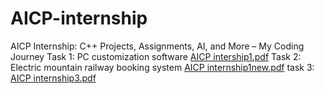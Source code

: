 # AICP-internship
AICP Internship: C++ Projects, Assignments, AI, and More – My Coding Journey
Task 1: PC customization software
[AICP intership1.pdf](https://github.com/AleeshaWaqar/AICP-internship/files/13328743/AICP.intership1.pdf)
Task 2: Electric mountain railway booking system
[AICP internship1new.pdf](https://github.com/AleeshaWaqar/AICP-internship/files/13328832/AICP.internship1new.pdf)
task 3: 
[AICP internship3.pdf](https://github.com/AleeshaWaqar/AICP-internship/files/13402654/AICP.internship3.pdf)
